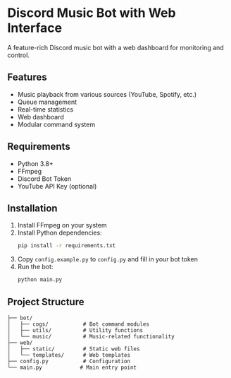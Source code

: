 # Discord Music Bot with Web Interface

A feature-rich Discord music bot with a web dashboard for monitoring and control.

## Features
- Music playback from various sources (YouTube, Spotify, etc.)
- Queue management
- Real-time statistics
- Web dashboard
- Modular command system

## Requirements
- Python 3.8+
- FFmpeg
- Discord Bot Token
- YouTube API Key (optional)

## Installation
1. Install FFmpeg on your system
2. Install Python dependencies:
   ```bash
   pip install -r requirements.txt
   ```
3. Copy `config.example.py` to `config.py` and fill in your bot token
4. Run the bot:
   ```bash
   python main.py
   ```

## Project Structure
```
├── bot/
│   ├── cogs/           # Bot command modules
│   ├── utils/          # Utility functions
│   └── music/          # Music-related functionality
├── web/
│   ├── static/         # Static web files
│   └── templates/      # Web templates
├── config.py           # Configuration
└── main.py            # Main entry point
```
